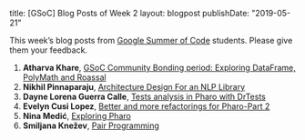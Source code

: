 title: [GSoC] Blog Posts of Week 2
layout: blogpost
publishDate: "2019-05-21"

This week’s blog posts from [Google Summer of Code](https://summerofcode.withgoogle.com/) students. Please give them your feedback.

1. **Atharva Khare**, [GSoC Community Bonding period: Exploring DataFrame, PolyMath and Roassal](https://khare.dev/posts/2019/05/gsoc-community-bonding-period-exploring-dataframe-polymath-and-roassal/)
1. **Nikhil Pinnaparaju**, [Architecture Design For an NLP Library](https://medium.com/@nikhilpinnaparaju/architecture-design-for-an-nlp-library-ddd1649a090d)
1. **Dayne Lorena Guerra Calle**, [Tests analysis in Pharo with DrTests](https://medium.com/@daynestorm/tests-analysis-in-pharo-with-drtests-632ffe9b09a1)
1. **Evelyn Cusi Lopez**, [Better and more refactorings for Pharo-Part 2](https://medium.com/@cusi.evelyn/better-and-more-refactorings-for-pharo-part-2-96b23a502bf6)
1. **Nina Medić**, [Exploring Pharo](https://pharokeepers.github.io/jekyll/update/pharo/2019/05/18/Nina_Second_Week.html)
1. **Smiljana Knežev**, [Pair Programming](https://pharokeepers.github.io/pharo/2019/05/19/Smiljana-Week-2-Pair-Programming.html)

